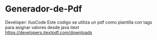 # Generador-de-Pdf
Developer: IlusCode
Este codigo se utiliza un pdf como plantilla con tags para asignar valores desde java
itext
https://developers.itextpdf.com/downloads
